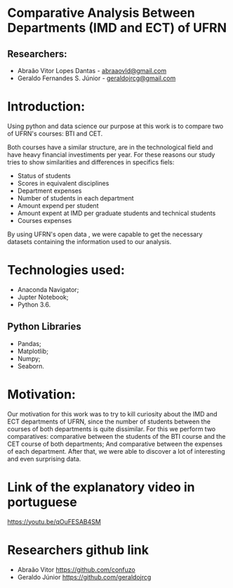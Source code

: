 # Comparative Analysis Between Departments (IMD and ECT) of UFRN #

## Researchers: ##

- Abraão Vitor Lopes Dantas - <abraaovld@gmail.com>
- Geraldo Fernandes S. Júnior - <geraldojrcg@gmail.com>

# Introduction: #

Using python and data science our purpose at this work is to compare two of UFRN's courses: BTI and CET.

Both courses have a similar structure, are in the technological field and have heavy financial investiments per year. For these reasons our study tries to show similarities and differences in specifics fiels:

   - Status of students
   - Scores in equivalent disciplines
   - Department expenses
   - Number of students in each department
   - Amount expend per student
   - Amount expent at IMD per graduate students and technical students
   - Courses expenses

By using UFRN's open data , we were capable to get the necessary datasets containing the information used to our analysis.

# Technologies used: #

- Anaconda Navigator;
- Jupter Notebook;
- Python 3.6.

## Python Libraries ##

- Pandas;
- Matplotlib;
- Numpy;
- Seaborn.

# Motivation: #

Our motivation for this work was to try to kill curiosity about the IMD and ECT departments of UFRN, since the number of students between the courses of both departments is quite dissimilar. For this we perform two comparatives: comparative between the students of the BTI course and the CET course of both departments; And comparative between the expenses of each department. After that, we were able to discover a lot of interesting and even surprising data.

# Link of the explanatory video in portuguese #

<https://youtu.be/qOuFESAB4SM>

# Researchers github link  #
- Abraão Vitor <https://github.com/confuzo>
- Geraldo Júnior <https://github.com/geraldojrcg>


